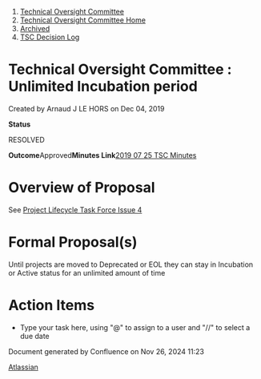 1. [Technical Oversight Committee](index.html)
2. [Technical Oversight Committee Home](Technical-Oversight-Committee-Home_21430274.html)
3. [Archived](Archived_21447696.html)
4. [TSC Decision Log](TSC-Decision-Log_21437418.html)

# Technical Oversight Committee : Unlimited Incubation period

Created by Arnaud J LE HORS on Dec 04, 2019

**Status**

RESOLVED

**Outcome**Approved**Minutes Link**[2019 07 25 TSC Minutes](2019-07-25-TSC-Minutes_21432143.html)

# Overview of Proposal

See [Project Lifecycle Task Force Issue 4](https://lf-hyperledger.atlassian.net/wiki/spaces/TF/pages/20873420/Issue+4+Under+what+circumstances+can+a+project+be+moved+back+to+Incubation+to+a+lab)

# Formal Proposal(s)

Until projects are moved to Deprecated or EOL they can stay in Incubation or Active status for an unlimited amount of time

# Action Items

- Type your task here, using "@" to assign to a user and "//" to select a due date

Document generated by Confluence on Nov 26, 2024 11:23

[Atlassian](http://www.atlassian.com/)
